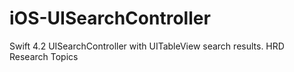 # iOS-UISearchController
Swift 4.2 UISearchController with UITableView search results.
HRD Research Topics
